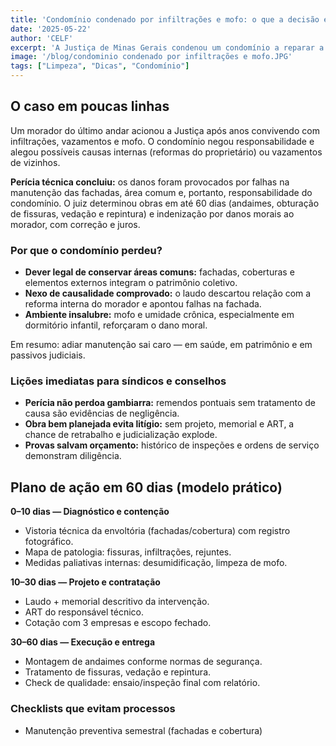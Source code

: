 ```yaml
---
title: 'Condomínio condenado por infiltrações e mofo: o que a decisão em MG ensina sobre manutenção e responsabilidade'
date: '2025-05-22'
author: 'CELF'
excerpt: 'A Justiça de Minas Gerais condenou um condomínio a reparar a fachada em 60 dias e indenizar um morador por danos morais após perícia apontar falhas de manutenção como causa de infiltrações e mofo. Entenda os pontos-chave da decisão, os riscos de adiar reparos e um plano prático para evitar processos — e proteger a saúde dos moradores.'
image: '/blog/condominio condenado por infiltrações e mofo.JPG'
tags: ["Limpeza", "Dicas", "Condomínio"]
---
```


## O caso em poucas linhas

Um morador do último andar acionou a Justiça após anos convivendo com infiltrações, vazamentos e mofo. O condomínio negou responsabilidade e alegou possíveis causas internas (reformas do proprietário) ou vazamentos de vizinhos.

**Perícia técnica concluiu:** os danos foram provocados por falhas na manutenção das fachadas, área comum e, portanto, responsabilidade do condomínio. O juiz determinou obras em até 60 dias (andaimes, obturação de fissuras, vedação e repintura) e indenização por danos morais ao morador, com correção e juros.

### Por que o condomínio perdeu?

- **Dever legal de conservar áreas comuns:** fachadas, coberturas e elementos externos integram o patrimônio coletivo.
- **Nexo de causalidade comprovado:** o laudo descartou relação com a reforma interna do morador e apontou falhas na fachada.
- **Ambiente insalubre:** mofo e umidade crônica, especialmente em dormitório infantil, reforçaram o dano moral.

Em resumo: adiar manutenção sai caro — em saúde, em patrimônio e em passivos judiciais.

### Lições imediatas para síndicos e conselhos

- **Perícia não perdoa gambiarra:** remendos pontuais sem tratamento de causa são evidências de negligência.
- **Obra bem planejada evita litígio:** sem projeto, memorial e ART, a chance de retrabalho e judicialização explode.
- **Provas salvam orçamento:** histórico de inspeções e ordens de serviço demonstram diligência.

## Plano de ação em 60 dias (modelo prático)

**0–10 dias — Diagnóstico e contenção**
- Vistoria técnica da envoltória (fachadas/cobertura) com registro fotográfico.
- Mapa de patologia: fissuras, infiltrações, rejuntes.
- Medidas paliativas internas: desumidificação, limpeza de mofo.

**10–30 dias — Projeto e contratação**
- Laudo + memorial descritivo da intervenção.
- ART do responsável técnico.
- Cotação com 3 empresas e escopo fechado.

**30–60 dias — Execução e entrega**
- Montagem de andaimes conforme normas de segurança.
- Tratamento de fissuras, vedação e repintura.
- Check de qualidade: ensaio/inspeção final com relatório.

### Checklists que evitam processos

- Manutenção preventiva semestral (fachadas e cobertura)

